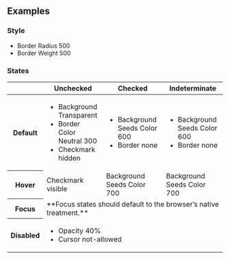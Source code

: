 ## Examples

### Style

- Border Radius 500
- Border Weight 500

### States

<table>
<thead>
  <tr>
    <th></th>
    <th scope="col">Unchecked</th>
    <th scope="col">Checked</th>
    <th scope="col">Indeterminate</th>
  </tr></thead>
  <tbody>
  <tr>
    <th scope="row">Default</th>
    <td>
      <ul>
        <li>Background Transparent</li>
        <li>Border Color Neutral 300</li>
        <li>Checkmark hidden</li>
      </ul>
    </td>
    <td>
      <ul>
        <li>Background Seeds Color 600</li>
        <li>Border none</li>
      </ul>
    </td>
    <td>
      <ul>
        <li>Background Seeds Color 600</li>
        <li>Border none</li>
      </ul>
    </td>
  </tr>
  <tr>
    <th scope="row">Hover</th>
    <td>Checkmark visible</td>
    <td>Background Seeds Color 700</td>
    <td>Background Seeds Color 700</td>
  </tr>
  <tr>
    <th scope="row">Focus</th>
    <td colspan="3">**Focus states should default to the browser’s native treatment.**</td>
  </tr>
  <tr>
    <th scope="row">Disabled</th>
    <td colspan="3">
      <ul>
        <li>Opacity 40%</li>
        <li>Cursor not-allowed</li>
      </ul>
    </td></tbody>
</table>